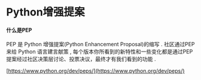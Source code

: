 # Python增强提案

#### 什么是PEP

PEP 是 Python 增强提案\(Python Enhancement Proposal\)的缩写 . 社区通过PEP来给 Python 语言建言献策 , 每个版本你所看到的新特性和一些变化都是通过PEP提案经过社区决策层讨论、投票决议，最终才有我们看到的功能 .

[https://www.python.org/dev/peps/](https://www.python.org/dev/peps/)


